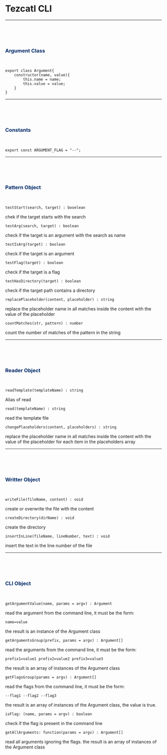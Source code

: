 # Tezcatl CLI #

<hr/>
<br/>
<br/>
<br/>
<h3 style="color:#012A68">Argument Class</h3>
<br/>

    export class Argument{
        constructor(name, value){
            this.name = name;
            this.value = value;
        }
    }

<hr/>
<br/>
<br/>
<br/>
<h3 style="color:#012A68">Constants</h3>
<br/>

    export const ARGUMENT_FLAG = "--";

<hr/>
<br/>
<br/>
<br/>
<h3 style="color:#012A68">Pattern Object</h3>
<br/>

    testStart(search, target) : booelean

chek if the target starts with the search

    testArg(search, target) : boolean

check if the target is an argument with the search as name

    testIsArg(target) : boolean

check if the target is an argument

    testFlag(target) : boolean

check if the target is a flag

    testHasDirectory(target) : boolean

check if the target path contains a directory

    replacePlaceholder(content, placeholder) : string

replace the placeholder name in all matches inside the content with the value of the placeholder

    countMatches(str, pattern) : number

count the number of matches of the pattern in the string

<hr/>
<br/>
<br/>
<br/>
<h3 style="color:#012A68">Reader Object</h3>
<br/>

    readTemplate(templateName) : string

Alias of read

    read(templateName) : string

read the template file

    changePlaceholders(content, placeholders) : string

replace the placeholder name in all matches inside the content with the value of the placeholder for each item in the placeholders array

<hr/>
<br/>
<br/>
<br/>
<h3 style="color:#012A68">Writter Object</h3>
<br/>

    writeFile(fileName, content) : void

create or overwrite the file with the content

    createDirectory(dirName) : void

create the directory

    insertInLine(fileName, lineNumber, text) : void

insert the text in the line number of the file

<hr/>
<br/>
<br/>
<br/>
<h3 style="color:#012A68">CLI Object</h3>
<br/>

    getArgumentValue(name, params = argv) : Argument

read the argument from the command line, it must be the form: 

    name=value

the result is an instance of the Argument class

    getArgumentsGroup(prefix, params = argv) : Argument[]

read the arguments from the command line, it must be the form:

    prefix1=value1 prefix2=value2 prefix3=value3

the result is an array of instances of the Argument class

    getFlagsGroup(params = argv) : Argument[]

read the flags from the command line, it must be the form:

    --flag1 --flag2 --flag3

the result is an array of instances of the Argument class, the value is true.

    isFlag: (name, params = argv) : boolean

check if the flag is present in the command line

    getAllArguments: function(params = argv) : Argument[]

read all arguments ignoring the flags. the result is an array of instances of the Argument class
